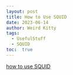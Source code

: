 ```yaml
---
layout: post
title: How to Use SQUID
date: 2023-06-14
author: Weird Kitty
tags: 
  - UsefulStuff 
  - SQUID
toc:  true
---
```



[how to use SQUID](/squid.pdf)


